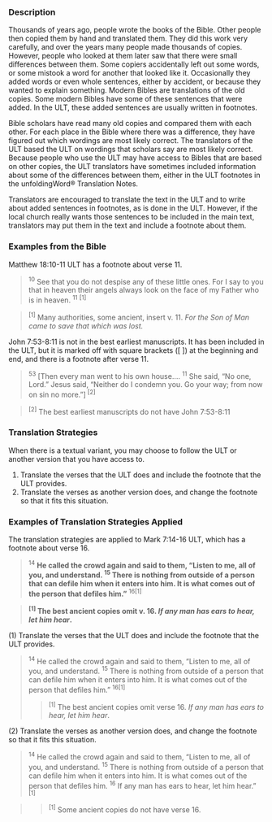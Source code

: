 

### Description

Thousands of years ago, people wrote the books of the Bible. Other people then copied them by hand and translated them. They did this work very carefully, and over the years many people made thousands of copies. However, people who looked at them later saw that there were small differences between them. Some copiers accidentally left out some words, or some mistook a word for another that looked like it. Occasionally they added words or even whole sentences, either by accident, or because they wanted to explain something. Modern Bibles are translations of the old copies. Some modern Bibles have some of these sentences that were added. In the ULT, these added sentences are usually written in footnotes.

Bible scholars have read many old copies and compared them with each other. For each place in the Bible where there was a difference, they have figured out which wordings are most likely correct. The translators of the ULT based the ULT on wordings that scholars say are most likely correct. Because people who use the ULT may have access to Bibles that are based on other copies, the ULT translators have sometimes included information about some of the differences between them, either in the ULT footnotes in the unfoldingWord® Translation Notes.

Translators are encouraged to translate the text in the ULT and to write about added sentences in footnotes, as is done in the ULT. However, if the local church really wants those sentences to be included in the main text, translators may put them in the text and include a footnote about them.

### Examples from the Bible

Matthew 18:10-11 ULT has a footnote about verse 11.
> <sup> 10</sup> See that you do not despise any of these little ones. For I say to you that in heaven their angels always look on the face of my Father who is in heaven. <sup> 11</sup> <sup> [1]</sup> 
  
> <sup> [1]</sup> Many authorities, some ancient, insert v. 11. *For the Son of Man came to save that which was lost.*

John 7:53-8:11 is not in the best earliest manuscripts. It has been included in the ULT, but it is marked off with square brackets ([ ]) at the beginning and end, and there is a footnote after verse 11.
> <sup> 53</sup> [Then every man went to his own house.…  <sup> 11</sup> She said, “No one, Lord.” Jesus said, “Neither do I condemn you. Go your way; from now on sin no more.”]<sup> [2]</sup> 
  
> <sup> [2]</sup> The best earliest manuscripts do not have John 7:53-8:11

### Translation Strategies

When there is a textual variant, you may choose to follow the ULT or another version that you have access to.

1. Translate the verses that the ULT does and include the footnote that the ULT provides.
1. Translate the verses as another version does, and change the footnote so that it fits this situation.

### Examples of Translation Strategies Applied

The translation strategies are applied to Mark 7:14-16 ULT, which has a footnote about verse 16.

> <sup>14</sup> **He called the crowd again and said to them, “Listen to me, all of you, and understand. <sup> 15</sup> There is nothing from outside of a person that can defile him when it enters into him. It is what comes out of the person that defiles him.”** <sup> 16[1]</sup>
  
> **<sup> [1]</sup> The best ancient copies omit v. 16. *If any man has ears to hear, let him hear*.**

(1) Translate the verses that the ULT does and include the footnote that the ULT provides.

> <sup> 14</sup> He called the crowd again and said to them, “Listen to me, all of you, and understand. <sup> 15</sup> There is nothing from outside of a person that can defile him when it enters into him. It is what comes out of the person that defiles him.” <sup> 16[1]</sup> 
>> <sup> [1]</sup> The best ancient copies omit verse 16. *If any man has ears to hear, let him hear*.

(2) Translate the verses as another version does, and change the footnote so that it fits this situation.

> <sup> 14</sup> He called the crowd again and said to them, “Listen to me, all of you, and understand. <sup> 15</sup> There is nothing from outside of a person that can defile him when it enters into him. It is what comes out of the person that defiles him. <sup> 16</sup> If any man has ears to hear, let him hear.” <sup> [1]</sup> 
  
>> <sup> [1]</sup> Some ancient copies do not have verse 16.


